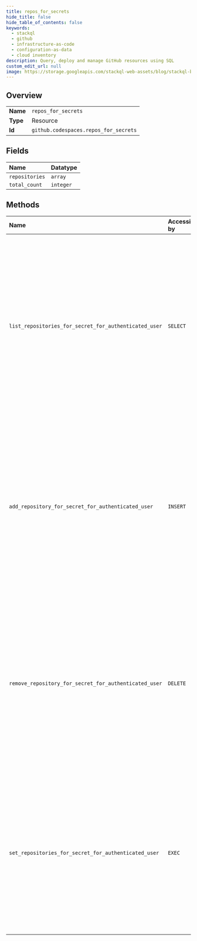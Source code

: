 ```yaml
---
title: repos_for_secrets
hide_title: false
hide_table_of_contents: false
keywords:
  - stackql
  - github
  - infrastructure-as-code
  - configuration-as-data
  - cloud inventory
description: Query, deploy and manage GitHub resources using SQL
custom_edit_url: null
image: https://storage.googleapis.com/stackql-web-assets/blog/stackql-blog-post-featured-image.png
---
```

  
    

## Overview
<table><tbody>
<tr><td><b>Name</b></td><td><code>repos_for_secrets</code></td></tr>
<tr><td><b>Type</b></td><td>Resource</td></tr>
<tr><td><b>Id</b></td><td><code>github.codespaces.repos_for_secrets</code></td></tr>
</tbody></table>

## Fields
| Name | Datatype |
|:-----|:---------|
| `repositories` | `array` |
| `total_count` | `integer` |
## Methods
| Name | Accessible by | Required Params | Description |
|:-----|:--------------|:----------------|:------------|
| `list_repositories_for_secret_for_authenticated_user` | `SELECT` | `secret_name` | List the repositories that have been granted the ability to use a user's codespace secret.<br />You must authenticate using an access token with the `user` or `read:user` scope to use this endpoint. User must have Codespaces access to use this endpoint. |
| `add_repository_for_secret_for_authenticated_user` | `INSERT` | `repository_id, secret_name` | Adds a repository to the selected repositories for a user's codespace secret.<br />You must authenticate using an access token with the `user` or `read:user` scope to use this endpoint. User must have Codespaces access to use this endpoint. |
| `remove_repository_for_secret_for_authenticated_user` | `DELETE` | `repository_id, secret_name` | Removes a repository from the selected repositories for a user's codespace secret.<br />You must authenticate using an access token with the `user` or `read:user` scope to use this endpoint. User must have Codespaces access to use this endpoint. |
| `set_repositories_for_secret_for_authenticated_user` | `EXEC` | `secret_name, data__selected_repository_ids` | Select the repositories that will use a user's codespace secret.<br />You must authenticate using an access token with the `user` or `read:user` scope to use this endpoint. User must have Codespaces access to use this endpoint. |
